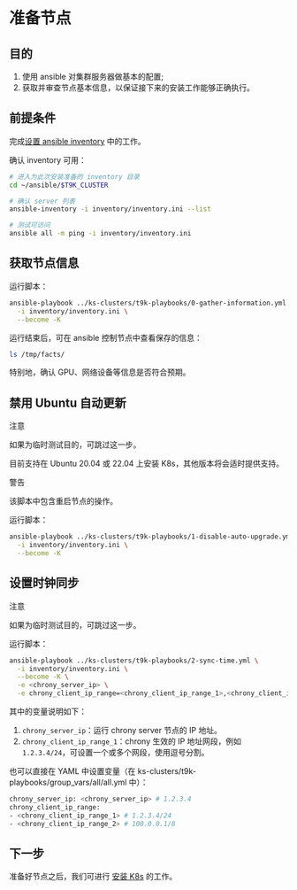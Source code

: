 # 准备节点

## 目的

1. 使用 ansible 对集群服务器做基本的配置;
2. 获取并审查节点基本信息，以保证接下来的安装工作能够正确执行。

## 前提条件

完成[设置 ansible inventory](./inventory/index.md) 中的工作。

确认 inventory 可用：

```bash
# 进入为此次安装准备的 inventory 目录
cd ~/ansible/$T9K_CLUSTER 

# 确认 server 列表
ansible-inventory -i inventory/inventory.ini --list

# 测试可访问
ansible all -m ping -i inventory/inventory.ini
```

## 获取节点信息

运行脚本：

```bash
ansible-playbook ../ks-clusters/t9k-playbooks/0-gather-information.yml \
  -i inventory/inventory.ini \
  --become -K
```

运行结束后，可在 ansible 控制节点中查看保存的信息：

```bash
ls /tmp/facts/
```

特别地，确认 GPU、网络设备等信息是否符合预期。

## 禁用 Ubuntu 自动更新

<aside class="note">
<div class="title">注意</div>

如果为临时测试目的，可跳过这一步。

</aside>

目前支持在 Ubuntu 20.04 或 22.04 上安装 K8s，其他版本将会适时提供支持。

<aside class="note warning">
<div class="title">警告</div>

该脚本中包含重启节点的操作。

</aside>

运行脚本：

```bash
ansible-playbook ../ks-clusters/t9k-playbooks/1-disable-auto-upgrade.yml \
  -i inventory/inventory.ini \
  --become -K
```

## 设置时钟同步

<aside class="note">
<div class="title">注意</div>

如果为临时测试目的，可跳过这一步。

</aside>

运行脚本：

```bash
ansible-playbook ../ks-clusters/t9k-playbooks/2-sync-time.yml \
  -i inventory/inventory.ini \
  --become -K \
  -e <chrony_server_ip> \
  -e chrony_client_ip_range=<chrony_client_ip_range_1>,<chrony_client_ip_range_2>
```

其中的变量说明如下：

1. `chrony_server_ip`：运行 chrony server 节点的 IP 地址。
1. `chrony_client_ip_range_1`：chrony 生效的 IP 地址网段，例如 `1.2.3.4/24`，可设置一个或多个网段，使用逗号分割。

也可以直接在 YAML 中设置变量（在 ks-clusters/t9k-playbooks/group_vars/all/all.yml 中）：

```bash
chrony_server_ip: <chrony_server_ip> # 1.2.3.4
chrony_client_ip_range:
- <chrony_client_ip_range_1> # 1.2.3.4/24
- <chrony_client_ip_range_2> # 100.0.0.1/8
```

## 下一步

准备好节点之后，我们可进行 [安装 K8s](./k8s-index.md) 的工作。
